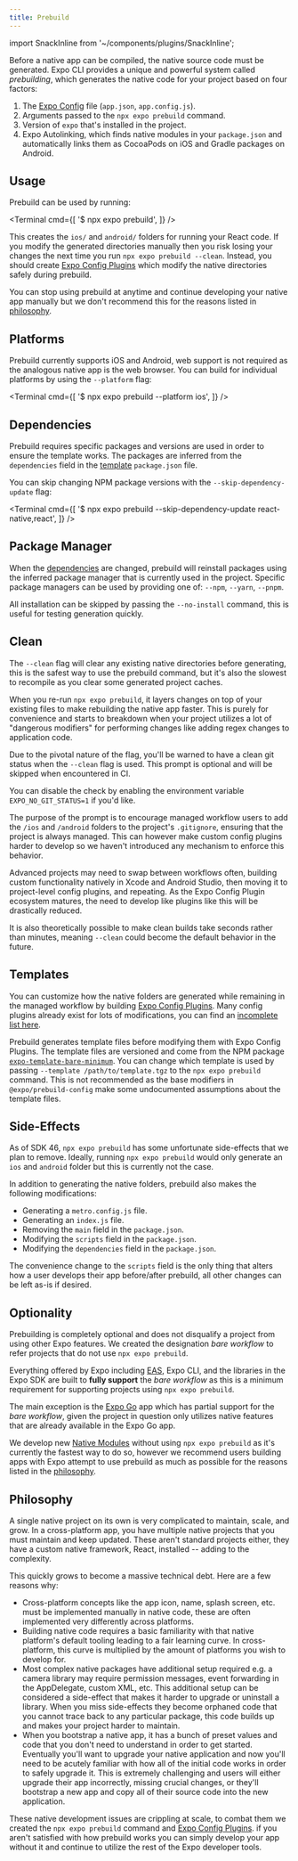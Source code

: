 ```yaml
---
title: Prebuild
---
```


import SnackInline from '~/components/plugins/SnackInline';

Before a native app can be compiled, the native source code must be generated. Expo CLI provides a unique and powerful system called _prebuilding_, which generates the native code for your project based on four factors:

1. The [Expo Config][expo-config] file (`app.json`, `app.config.js`).
2. Arguments passed to the `npx expo prebuild` command.
3. Version of `expo` that's installed in the project.
4. Expo Autolinking, which finds native modules in your `package.json` and automatically links them as CocoaPods on iOS and Gradle packages on Android.

## Usage

Prebuild can be used by running:

<Terminal cmd={[
'$ npx expo prebuild',
]} />

This creates the `ios/` and `android/` folders for running your React code. If you modify the generated directories manually then you risk losing your changes the next time you run `npx expo prebuild --clean`. Instead, you should create [Expo Config Plugins][config-plugins] which modify the native directories safely during prebuild.

You can stop using prebuild at anytime and continue developing your native app manually but we don't recommend this for the reasons listed in [philosophy](#philosophy).

## Platforms

Prebuild currently supports iOS and Android, web support is not required as the analogous native app is the web browser. You can build for individual platforms by using the `--platform` flag:

<Terminal cmd={[
'$ npx expo prebuild --platform ios',
]} />

## Dependencies

Prebuild requires specific packages and versions are used in order to ensure the template works. The packages are inferred from the `dependencies` field in the [template](#templates) `package.json` file.

You can skip changing NPM package versions with the `--skip-dependency-update` flag:

<Terminal cmd={[
'$ npx expo prebuild --skip-dependency-update react-native,react',
]} />

## Package Manager

When the [dependencies](#dependencies) are changed, prebuild will reinstall packages using the inferred package manager that is currently used in the project. Specific package managers can be used by providing one of: `--npm`, `--yarn`, `--pnpm`.

All installation can be skipped by passing the `--no-install` command, this is useful for testing generation quickly.

## Clean

The `--clean` flag will clear any existing native directories before generating, this is the safest way to use the prebuild command, but it's also the slowest to recompile as you clear some generated project caches.

When you re-run `npx expo prebuild`, it layers changes on top of your existing files to make rebuilding the native app faster. This is purely for convenience and starts to breakdown when your project utilizes a lot of "dangerous modifiers" for performing changes like adding regex changes to application code.

Due to the pivotal nature of the flag, you'll be warned to have a clean git status when the `--clean` flag is used. This prompt is optional and will be skipped when encountered in CI.

You can disable the check by enabling the environment variable `EXPO_NO_GIT_STATUS=1` if you'd like.

The purpose of the prompt is to encourage managed workflow users to add the `/ios` and `/android` folders to the project's `.gitignore`, ensuring that the project is always managed. This can however make custom config plugins harder to develop so we haven't introduced any mechanism to enforce this behavior.

Advanced projects may need to swap between workflows often, building custom functionality natively in Xcode and Android Studio, then moving it to project-level config plugins, and repeating. As the Expo Config Plugin ecosystem matures, the need to develop like plugins like this will be drastically reduced.

It is also theoretically possible to make clean builds take seconds rather than minutes, meaning `--clean` could become the default behavior in the future.

## Templates

You can customize how the native folders are generated while remaining in the managed workflow by building [Expo Config Plugins][config-plugins]. Many config plugins already exist for lots of modifications, you can find an [incomplete list here][config-plugins-repo].

Prebuild generates template files before modifying them with Expo Config Plugins. The template files are versioned and come from the NPM package [`expo-template-bare-minimum`][template]. You can change which template is used by passing `--template /path/to/template.tgz` to the `npx expo prebuild` command. This is not recommended as the base modifiers in `@expo/prebuild-config` make some undocumented assumptions about the template files.

## Side-Effects

As of SDK 46, `npx expo prebuild` has some unfortunate side-effects that we plan to remove. Ideally, running `npx expo prebuild` would only generate an `ios` and `android` folder but this is currently not the case.

In addition to generating the native folders, prebuild also makes the following modifications:

- Generating a `metro.config.js` file.
- Generating an `index.js` file.
- Removing the `main` field in the `package.json`.
- Modifying the `scripts` field in the `package.json`.
- Modifying the `dependencies` field in the `package.json`.

The convenience change to the `scripts` field is the only thing that alters how a user develops their app before/after prebuild, all other changes can be left as-is if desired.

## Optionality

Prebuilding is completely optional and does not disqualify a project from using other Expo features. We created the designation _bare workflow_ to refer projects that do not use `npx expo prebuild`.

Everything offered by Expo including [EAS][eas], Expo CLI, and the libraries in the Expo SDK are built to **fully support** the _bare workflow_ as this is a minimum requirement for supporting projects using `npx expo prebuild`.

The main exception is the [Expo Go][expo-go] app which has partial support for the _bare workflow_, given the project in question only utilizes native features that are already available in the Expo Go app.

We develop new [Native Modules][native-modules] without using `npx expo prebuild` as it's currently the fastest way to do so, however we recommend users building apps with Expo attempt to use prebuild as much as possible for the reasons listed in the [philosophy](#philosophy).

## Philosophy

A single native project on its own is very complicated to maintain, scale, and grow. In a cross-platform app, you have multiple native projects that you must maintain and keep updated. These aren't standard projects either, they have a custom native framework, React, installed -- adding to the complexity.

This quickly grows to become a massive technical debt. Here are a few reasons why:

- Cross-platform concepts like the app icon, name, splash screen, etc. must be implemented manually in native code, these are often implemented very differently across platforms.
- Building native code requires a basic familiarity with that native platform's default tooling leading to a fair learning curve. In cross-platform, this curve is multiplied by the amount of platforms you wish to develop for.
- Most complex native packages have additional setup required e.g. a camera library may require permission messages, event forwarding in the AppDelegate, custom XML, etc. This additional setup can be considered a side-effect that makes it harder to upgrade or uninstall a library. When you miss side-effects they become orphaned code that you cannot trace back to any particular package, this code builds up and makes your project harder to maintain.
- When you bootstrap a native app, it has a bunch of preset values and code that you don't need to understand in order to get started. Eventually you'll want to upgrade your native application and now you'll need to be acutely familiar with how all of the initial code works in order to safely upgrade it. This is extremely challenging and users will either upgrade their app incorrectly, missing crucial changes, or they'll bootstrap a new app and copy all of their source code into the new application.

These native development issues are crippling at scale, to combat them we created the `npx expo prebuild` command and [Expo Config Plugins][config-plugins]. if you aren't satisfied with how prebuild works you can simply develop your app without it and continue to utilize the rest of the Expo developer tools.

[config-plugins-repo]: https://github.com/expo/config-plugins
[template]: https://github.com/expo/expo/tree/main/templates/expo-template-bare-minimum
[native-modules]: /workflow/glossary-of-terms/#native-module
[eas]: /eas
[expo-go]: https://expo.dev/expo-go
[config-plugins]: /guides/config-plugins/
[expo-config]: /workflow/configuration/
